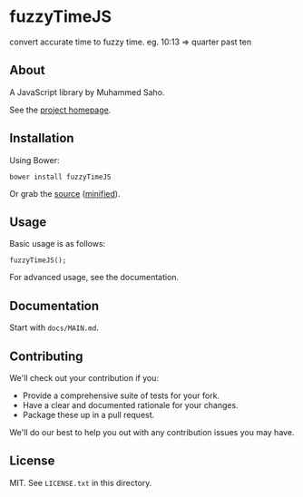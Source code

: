 # fuzzyTimeJS

convert accurate time to fuzzy time. eg. 10:13 => quarter past ten

## About

A JavaScript library by Muhammed Saho.

See the [project homepage](http://muhasaho.github.io/fuzzyTimeJS).

## Installation

Using Bower:

    bower install fuzzyTimeJS

Or grab the [source](https://github.com/muhasaho/fuzzyTimeJS/dist/fuzzyTimeJS.js) ([minified](https://github.com/muhasaho/fuzzyTimeJS/dist/fuzzyTimeJS.min.js)).

## Usage

Basic usage is as follows:

    fuzzyTimeJS();

For advanced usage, see the documentation.

## Documentation

Start with `docs/MAIN.md`.

## Contributing

We'll check out your contribution if you:

* Provide a comprehensive suite of tests for your fork.
* Have a clear and documented rationale for your changes.
* Package these up in a pull request.

We'll do our best to help you out with any contribution issues you may have.

## License

MIT. See `LICENSE.txt` in this directory.
